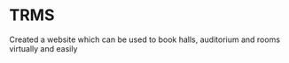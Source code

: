 # TRMS
 Created a website which can be used to book halls, auditorium and rooms virtually and easily

